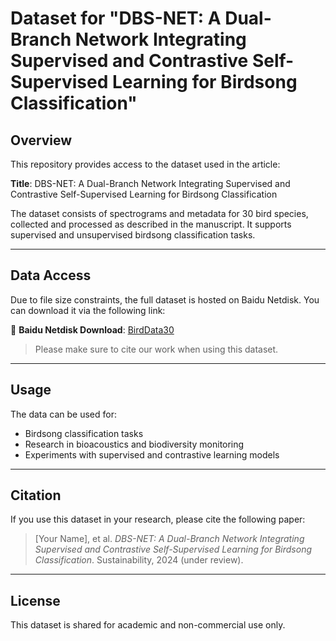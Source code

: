 # Dataset for "DBS-NET: A Dual-Branch Network Integrating Supervised and Contrastive Self-Supervised Learning for Birdsong Classification"

## Overview

This repository provides access to the dataset used in the article:

**Title**: DBS-NET: A Dual-Branch Network Integrating Supervised and Contrastive Self-Supervised Learning for Birdsong Classification  


The dataset consists of spectrograms and metadata for 30 bird species, collected and processed as described in the manuscript. It supports supervised and unsupervised birdsong classification tasks.

---

## Data Access

Due to file size constraints, the full dataset is hosted on Baidu Netdisk. You can download it via the following link:

📎 **Baidu Netdisk Download**: [BirdData30](https://pan.baidu.com/s/1W3oVvP-PtE25uaFHUb2f_A?pwd=mw3c)  

> Please make sure to cite our work when using this dataset.

---

## Usage

The data can be used for:
- Birdsong classification tasks
- Research in bioacoustics and biodiversity monitoring
- Experiments with supervised and contrastive learning models

---

## Citation

If you use this dataset in your research, please cite the following paper:

> [Your Name], et al. *DBS-NET: A Dual-Branch Network Integrating Supervised and Contrastive Self-Supervised Learning for Birdsong Classification*. Sustainability, 2024 (under review).

---

## License

This dataset is shared for academic and non-commercial use only.
